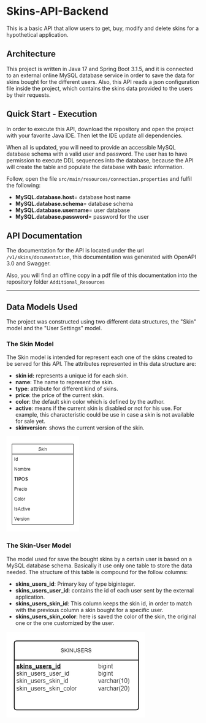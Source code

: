 # Skins-API-Backend
This is a basic API that allow users to get, buy, modify and delete skins for a hypothetical
 application.

## Architecture
This project is written in Java 17 and Spring Boot 3.1.5, and it is connected to an external online MySQL database service in order to save the data for skins bought for the different users.
Also, this API reads a json configuration file inside the project, which contains the skins data provided to the users by their requests.

## Quick Start - Execution
In order to execute this API, download the repository and open the project with your favorite Java IDE. Then let the IDE update all dependencies. 

When all is updated, you will need to provide an accessible MySQL database schema with a valid user and password. The user has to have permission to execute DDL sequences into the database, because the API will create the table and populate the database with basic information.

Follow, open the file `src/main/resources/connection.properties` and fulfil the following:

- **MySQL.database.host**= database host name
- **MySQL.database.schema**= database schema
- **MySQL.database.username**= user database
- **MySQL.database.password**= password for the user

## API Documentation

The documentation for the API is located under the url `/v1/skins/documentation`, this documentation was generated with OpenAPI 3.0 and Swagger.

Also, you will find an offline copy in a pdf file of this documentation into the repository folder `Additional_Resources` 

-----


## Data Models Used
The project was constructed using two different data structures, the "Skin" model and the "User Settings" model.

### The Skin Model
The Skin model is intended for represent each one of the skins created to be served for this API.
The attributes represented in this data structure are:

- **skin id:** represents a unique id for each skin. 
- **name**: The name to represent the skin. 
- **type**: attribute for different kind of skins.
- **price**: the price of the current skin.
- **color**: the default skin color which is defined by the author. 
- **active**: means if the current skin is disabled or not for his use. For example, this characteristic could be use in case a skin is not available for sale yet.
- **skinversion**: shows the current version of the skin.

 ![Diagrama de Clases](Additional_Resources/Diagrama_Clases.png)
 
### The Skin-User Model

The model used for save the bought skins by a certain user is based on a MySQL database schema. Basically it use only one table to store the data needed. The structure of this table is compound for the follow columns:
- **skins_users_id**: Primary key of type biginteger.
- **skins_users_user_id**: contains the id of each user sent by the external application.
- **skins_users_skin_id**: This column keeps the skin id, in order to match with the previous column a skin bought for a specific user.
- **skins_users_skin_color**: here is saved the color of the skin, the original one or the one customized by the user.

![Diagrama UML](Additional_Resources/Diagrama_UML.png)























